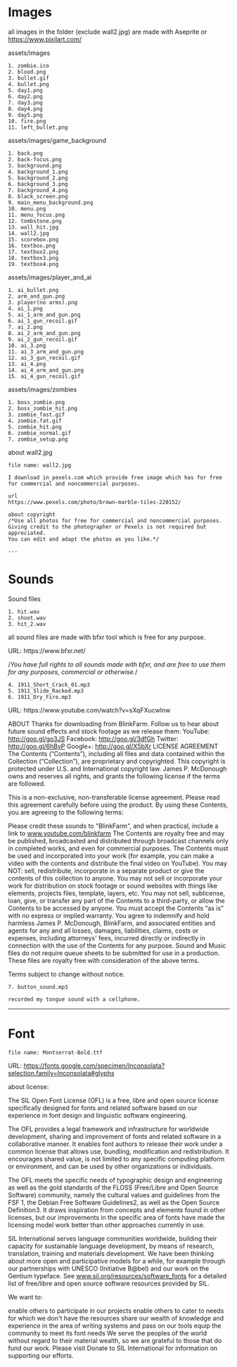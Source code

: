 # Images

all images in the folder (exclude wall2.jpg) are made with Aseprite or https://www.pixilart.com/

assets/images

    1. zombie.ico
    2. blood.png
    3. bullet.gif
    4. bullet.png
    5. day1.png 
    6. day2.png 
    7. day3.png
    8. day4.png 
    9. day5.png 
    10. fire.png
    11. left_bullet.png

assets/images/game_background

    1. back.png
    2. back-focus.png
    3. background.png
    4. background_1.png
    5. background_2.png
    6. background_3.png
    7. background_4.png
    8. black_screen.png
    9. main_menu_background.png
    10. menu.png
    11. menu_focus.png
    12. tombstone.png
    13. wall_hit.jpg
    14. wall2.jpg
    15. scorebox.png
    16. textbox.png
    17. textbox2.png
    18. textbox3.png
    19. textbox4.png

assets/images/player_and_ai

    1. ai_bullet.png
    2. arm_and_gun.png
    3. player(no arms).png
    4. ai_1.png
    5. ai_1_arm_and_gun.png
    6. ai_1_gun_recoil.gif
    7. ai_2.png
    8. ai_2_arm_and_gun.png
    9. ai_2_gun_recoil.gif
    10. ai_3.png
    11. ai_3_arm_and_gun.png
    12. ai_3_gun_recoil.gif
    13. ai_4.png
    14. ai_4_arm_and_gun.png
    15. ai_4_gun_recoil.gif
    
assets/images/zombies

    1. boss_zombie.png
    2. boss_zombie_hit.png
    3. zombie_fast.gif
    4. zombie.fat.gif
    5. zombie_hit.png
    6. zombie_normal.gif
    7. zombie_setup.png
    
about wall2.jpg

    file name: wall2.jpg

    I download in pexels.com which provide free image which has for free for commercial and noncommercial purposes.

    url
    https://www.pexels.com/photo/brown-marble-tiles-220152/

    about copyright
    /*Use all photos for free for commercial and noncommercial purposes.
    Giving credit to the photographer or Pexels is not required but appreciated.
    You can edit and adapt the photos as you like.*/

    ---

# Sounds

Sound files

    1. hit.wav
    2. shoot.wav
    3. hit_2.wav

all sound files are made with bfxr tool which is free for any purpose.

<Link>
URL: https://www.bfxr.net/

<about copyright>

/*You have full rights to all sounds made with bfxr, and are free to use them for any purposes, commercial or otherwise.*/

    4. 1911_Short_Crack_01.mp3
    5. 1911_Slide_Racked.mp3
    6. 1911_Dry_Fire.mp3

<Link>
URL: https://www.youtube.com/watch?v=sXqFXucwlnw

<License>

ABOUT
Thanks for downloading from BlinkFarm. Follow us to hear about future sound effects and stock footage as we release them:
YouTube: http://goo.gl/go3JS 
Facebook: http://goo.gl/3dfGh 
Twitter: http://goo.gl/6hBvP 
Google+: http://goo.gl/X5bXr 
LICENSE AGREEMENT
The Contents (“Contents”), including all files and data contained within the Collection (“Collection”), are proprietary and copyrighted. This copyright is protected under U.S. and International copyright law. James P. McDonough owns and reserves all rights, and grants the following license if the terms are followed.

This is a non-exclusive, non-transferable license agreement. Please read this agreement carefully before using the product. By using these Contents, you are agreeing to the following terms:

Please credit these sounds to "BlinkFarm", and when practical, include a link to www.youtube.com/blinkfarm
The Contents are royalty free and may be published, broadcasted and distributed through broadcast channels only in completed works, and even for commercial purposes. 
The Contents must be used and incorporated into your work (for example, you can make a video with the contents and distribute the final video on YouTube). You may NOT: sell, redistribute, incorporate in a separate product or give the contents of this collection to anyone. 
You may not sell or incorporate your work for distribution on stock footage or sound websites with things like elements, projects files, template, layers, etc. 
You may not sell, sublicense, loan, give, or transfer any part of the Contents to a third-party, or allow the Contents to be accessed by anyone.
You must accept the Contents “as is” with no express or implied warranty.
You agree to indemnify and hold harmless James P. McDonough, BlinkFarm, and associated entities and agents for any and all losses, damages, liabilities, claims, costs or expenses, including attorneys' fees, incurred directly or indirectly in connection with the use of the Contents for any purpose.
Sound and Music files do not require queue sheets to be submitted for use in a production. These files are royalty free with consideration of the above terms. 

Terms subject to change without notice. 

    7. button_sound.mp3

    recorded my tongue sound with a cellphone.

---

# Font

    file name: Montserrat-Bold.ttf


URL: https://fonts.google.com/specimen/Inconsolata?selection.family=Inconsolata#glyphs


about license:

The SIL Open Font License (OFL) is a free, libre and open source license specifically designed for fonts and related software based on our experience in font design and linguistic software engineering.

The OFL provides a legal framework and infrastructure for worldwide development, sharing and improvement of fonts and related software in a collaborative manner. It enables font authors to release their work under a common license that allows use, bundling, modification and redistribution. It encourages shared value, is not limited to any specific computing platform or environment, and can be used by other organizations or individuals.

The OFL meets the specific needs of typographic design and engineering as well as the gold standards of the FLOSS (Free/Libre and Open Source Software) community, namely the cultural values and guidelines from the FSF 1, the Debian Free Software Guidelines2, as well as the Open Source Definition3. It draws inspiration from concepts and elements found in other licenses, but our improvements in the specific area of fonts have made the licensing model work better than other approaches currently in use.

 SIL International serves language communities worldwide, building their capacity for sustainable language development, by means of research, translation, training and materials development. We have been thinking about more open and participative models for a while, for example through our partnerships with UNESCO (Initiative B@bel) and our work on the Gentium typeface. See  www.sil.org/resources/software_fonts for a detailed list of free/libre and open source software resources provided by SIL.

We want to:

enable others to participate in our projects
enable others to cater to needs for which we don't have the resources
share our wealth of knowledge and experience in the area of writing systems and pass on our tools
equip the community to meet its font needs
We serve the peoples of the world without regard to their material wealth, so we are grateful to those that do fund our work. Please visit  Donate to SIL International for information on supporting our efforts.
